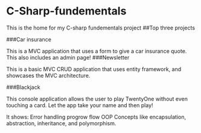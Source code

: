 # C-Sharp-fundementals
This is the home for my C-sharp fundementals project 
##Top three projects

###Car insurance 

This is a MVC application that uses a form to give a car insurance quote. This also includes an admin page! 
###Newsletter

This is a basic MVC CRUD application that uses entity framework, and showcases the MVC architecture. 

###Blackjack

This console application allows the user to play TwentyOne without even touching a card.
Let the app take your name and then play!

It shows:
Error handling
progrow flow
OOP Concepts like encapsulation, abstraction, inheritance, and polymorphism.

